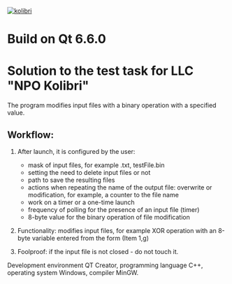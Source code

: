 [![kolibri](https://github.com/Rafail-Mukhutdinov/Kolibri_test_task/actions/workflows/Kolibri.yml/badge.svg)](https://github.com/Rafail-Mukhutdinov/Kolibri_test_task/actions/workflows/Kolibri.yml)
# Build on Qt 6.6.0
# Solution to the test task for LLC "NPO Kolibri"

The program modifies input files with a binary operation with a specified value.

## Workflow:

1. After launch, it is configured by the user:
    - mask of input files, for example .txt, testFile.bin
    - setting the need to delete input files or not
    - path to save the resulting files
    - actions when repeating the name of the output file: overwrite or modification, for example, a counter to the file name
    - work on a timer or a one-time launch
    - frequency of polling for the presence of an input file (timer)
    - 8-byte value for the binary operation of file modification

2. Functionality: modifies input files, for example XOR operation with an 8-byte variable entered from the form (Item 1,g)

3. Foolproof: if the input file is not closed - do not touch it.

Development environment QT Creator, programming language C++, operating system Windows, compiler MinGW.

